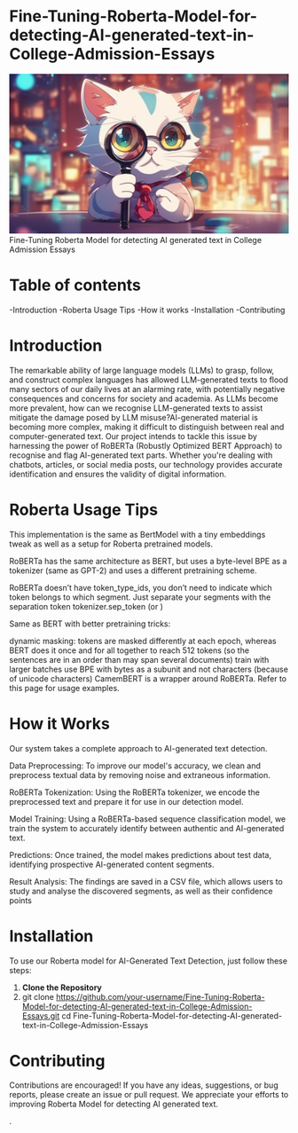 # Fine-Tuning-Roberta-Model-for-detecting-AI-generated-text-in-College-Admission-Essays
![Screenshot](roberta_ai_detect_logo.png)
Fine-Tuning Roberta Model for detecting AI generated text in College Admission Essays

# Table of contents
  -Introduction
  -Roberta Usage Tips
  -How it works 
  -Installation
  -Contributing
# Introduction
The remarkable ability of large language models (LLMs) to grasp, follow, and construct complex languages has allowed LLM-generated texts to flood many sectors of our daily lives at an alarming rate, with potentially negative consequences and concerns for society and academia. As LLMs become more prevalent, how can we recognise LLM-generated texts to assist mitigate the damage posed by LLM misuse?AI-generated material is becoming more complex, making it difficult to distinguish between real and computer-generated text. Our project intends to tackle this issue by harnessing the power of RoBERTa (Robustly Optimized BERT Approach) to recognise and flag AI-generated text parts. Whether you're dealing with chatbots, articles, or social media posts, our technology provides accurate identification and ensures the validity of digital information.

# Roberta Usage Tips
This implementation is the same as BertModel with a tiny embeddings tweak as well as a setup for Roberta pretrained models.

RoBERTa has the same architecture as BERT, but uses a byte-level BPE as a tokenizer (same as GPT-2) and uses a different pretraining scheme.

RoBERTa doesn’t have token_type_ids, you don’t need to indicate which token belongs to which segment. Just separate your segments with the separation token tokenizer.sep_token (or </s>)

Same as BERT with better pretraining tricks:

dynamic masking: tokens are masked differently at each epoch, whereas BERT does it once and for all
together to reach 512 tokens (so the sentences are in an order than may span several documents)
train with larger batches
use BPE with bytes as a subunit and not characters (because of unicode characters)
CamemBERT is a wrapper around RoBERTa. Refer to this page for usage examples.

# How it Works
Our system takes a complete approach to AI-generated text detection.

Data Preprocessing: To improve our model's accuracy, we clean and preprocess textual data by removing noise and extraneous information.

RoBERTa Tokenization: Using the RoBERTa tokenizer, we encode the preprocessed text and prepare it for use in our detection model.

Model Training: Using a RoBERTa-based sequence classification model, we train the system to accurately identify between authentic and AI-generated text.

Predictions: Once trained, the model makes predictions about test data, identifying prospective AI-generated content segments.

Result Analysis: The findings are saved in a CSV file, which allows users to study and analyse the discovered segments, as well as their confidence points

# Installation
To use our Roberta model for AI-Generated Text Detection, just follow these steps:
1. **Clone the Repository**
2. git clone https://github.com/your-username/Fine-Tuning-Roberta-Model-for-detecting-AI-generated-text-in-College-Admission-Essays.git
   cd Fine-Tuning-Roberta-Model-for-detecting-AI-generated-text-in-College-Admission-Essays

# Contributing 
Contributions are encouraged! If you have any ideas, suggestions, or bug reports, please create an issue or pull request. We appreciate your efforts to improving Roberta Model for detecting AI generated text.



.

